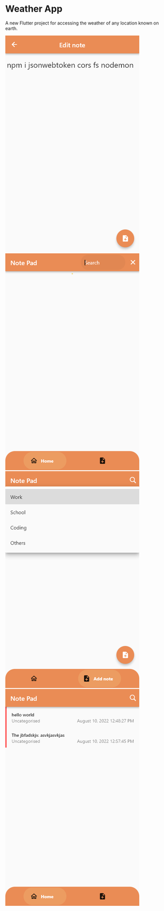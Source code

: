 # Weather App

A new Flutter project for accessing the weather of any location known on earth.

![alt text](https://github.com/megagonn/Flutter-my-note/blob/master/flutter_03.png?raw=true)
![alt text](https://github.com/megagonn/Flutter-my-note/blob/master/flutter_04.png?raw=true)
![alt text](https://github.com/megagonn/Flutter-my-note/blob/master/flutter_02.png?raw=true)
![alt text](https://github.com/megagonn/Flutter-my-note/blob/master/flutter_01.png?raw=true)
